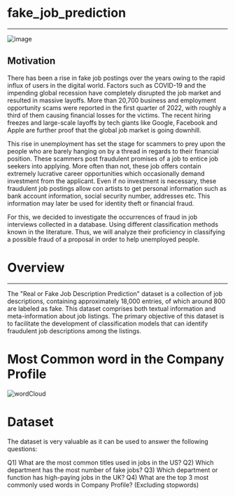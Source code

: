
# fake_job_prediction
------------------------------------------------------------------------------------------------------------------------------------------------------------------------------------------

![image](https://github.com/momin305/fake_job_prediction/assets/77921588/27063e3e-d3c3-4208-95f6-50b54e593225)

## Motivation

There has been a rise in fake job postings over the years owing to the rapid influx of users in the digital world. Factors such as COVID-19 and the impending global recession have completely disrupted the job market and resulted in massive layoffs. More than 20,700 business and employment opportunity scams were reported in the first quarter of 2022, with roughly a third of them causing financial losses for the victims. The recent hiring freezes and large-scale layoffs by tech giants like Google, Facebook and Apple are further proof that the global job market is going downhill.

This rise in unemployment has set the stage for scammers to prey upon the people who are barely hanging on by a thread in regards to their financial position. These scammers post fraudulent promises of a job to entice job seekers into applying. More often than not, these job offers contain extremely lucrative career opportunities which occasionally demand investment from the applicant. Even if no investment is necessary, these fraudulent job postings allow con artists to get personal information such as bank account information, social security number, addresses etc. This information may later be used for identity theft or financial fraud.

For this, we decided to investigate the occurrences of fraud in job interviews collected in a database. Using different classification methods known in the literature. Thus, we will analyze their proficiency in classifying a possible fraud of a proposal in order to help unemployed people.

# Overview
------------------------------------------------------------------------------------------------------------------------------------------------------------------------------------------
The "Real or Fake Job Description Prediction" dataset is a collection of job descriptions, containing approximately 18,000 entries, of which around 800 are labeled as fake. This dataset comprises both textual information and meta-information about job listings. The primary objective of this dataset is to facilitate the development of classification models that can identify fraudulent job descriptions among the listings.

# Most Common word in the Company Profile

![wordCloud](https://github.com/momin305/fake_job_prediction/assets/77921588/7c558bde-dcad-4450-b146-69c158e6296f)


# Dataset

The dataset is very valuable as it can be used to answer the following questions:

Q1) What are the most common titles used in jobs in the US?
Q2) Which department has the most number of fake jobs?
Q3) Which department or function has high-paying jobs in the UK?
Q4) What are the top 3 most commonly used words in Company Profile? (Excluding stopwords)


